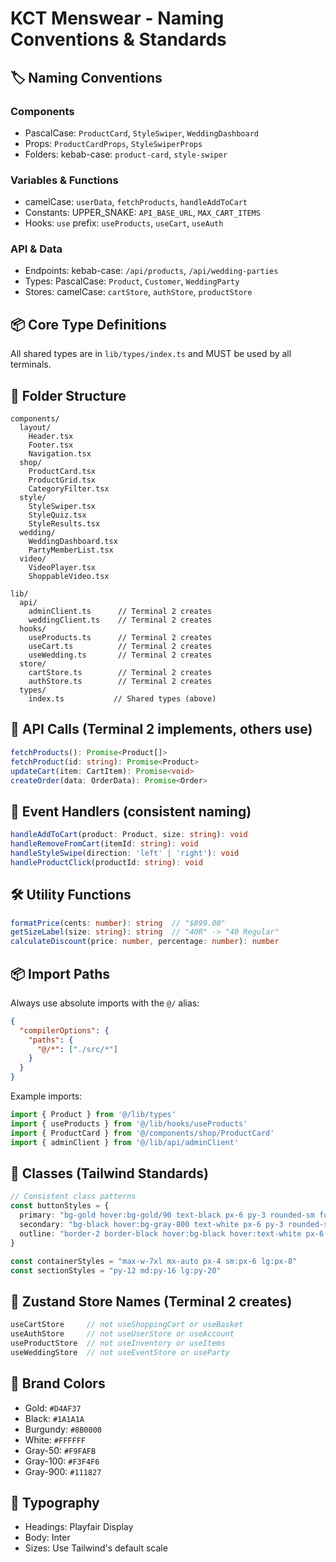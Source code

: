 # KCT Menswear - Naming Conventions & Standards

## 🏷️ Naming Conventions

### Components
- PascalCase: `ProductCard`, `StyleSwiper`, `WeddingDashboard`
- Props: `ProductCardProps`, `StyleSwiperProps`
- Folders: kebab-case: `product-card`, `style-swiper`

### Variables & Functions
- camelCase: `userData`, `fetchProducts`, `handleAddToCart`
- Constants: UPPER_SNAKE: `API_BASE_URL`, `MAX_CART_ITEMS`
- Hooks: `use` prefix: `useProducts`, `useCart`, `useAuth`

### API & Data
- Endpoints: kebab-case: `/api/products`, `/api/wedding-parties`
- Types: PascalCase: `Product`, `Customer`, `WeddingParty`
- Stores: camelCase: `cartStore`, `authStore`, `productStore`

## 📦 Core Type Definitions

All shared types are in `lib/types/index.ts` and MUST be used by all terminals.

## 📁 Folder Structure

```
components/
  layout/
    Header.tsx
    Footer.tsx
    Navigation.tsx
  shop/
    ProductCard.tsx
    ProductGrid.tsx
    CategoryFilter.tsx
  style/
    StyleSwiper.tsx
    StyleQuiz.tsx
    StyleResults.tsx
  wedding/
    WeddingDashboard.tsx
    PartyMemberList.tsx
  video/
    VideoPlayer.tsx
    ShoppableVideo.tsx

lib/
  api/
    adminClient.ts      // Terminal 2 creates
    weddingClient.ts    // Terminal 2 creates
  hooks/
    useProducts.ts      // Terminal 2 creates
    useCart.ts          // Terminal 2 creates
    useWedding.ts       // Terminal 2 creates
  store/
    cartStore.ts        // Terminal 2 creates
    authStore.ts        // Terminal 2 creates
  types/
    index.ts           // Shared types (above)
```

## 🔧 API Calls (Terminal 2 implements, others use)

```typescript
fetchProducts(): Promise<Product[]>
fetchProduct(id: string): Promise<Product>
updateCart(item: CartItem): Promise<void>
createOrder(data: OrderData): Promise<Order>
```

## 🎯 Event Handlers (consistent naming)

```typescript
handleAddToCart(product: Product, size: string): void
handleRemoveFromCart(itemId: string): void
handleStyleSwipe(direction: 'left' | 'right'): void
handleProductClick(productId: string): void
```

## 🛠️ Utility Functions

```typescript
formatPrice(cents: number): string  // "$899.00"
getSizeLabel(size: string): string  // "40R" -> "40 Regular"
calculateDiscount(price: number, percentage: number): number
```

## 📦 Import Paths

Always use absolute imports with the `@/` alias:

```json
{
  "compilerOptions": {
    "paths": {
      "@/*": ["./src/*"]
    }
  }
}
```

Example imports:
```typescript
import { Product } from '@/lib/types'
import { useProducts } from '@/lib/hooks/useProducts'
import { ProductCard } from '@/components/shop/ProductCard'
import { adminClient } from '@/lib/api/adminClient'
```

## 🎨 Classes (Tailwind Standards)

```typescript
// Consistent class patterns
const buttonStyles = {
  primary: "bg-gold hover:bg-gold/90 text-black px-6 py-3 rounded-sm font-semibold",
  secondary: "bg-black hover:bg-gray-800 text-white px-6 py-3 rounded-sm font-semibold",
  outline: "border-2 border-black hover:bg-black hover:text-white px-6 py-3 rounded-sm"
}

const containerStyles = "max-w-7xl mx-auto px-4 sm:px-6 lg:px-8"
const sectionStyles = "py-12 md:py-16 lg:py-20"
```

## 🏪 Zustand Store Names (Terminal 2 creates)

```typescript
useCartStore     // not useShoppingCart or useBasket
useAuthStore     // not useUserStore or useAccount  
useProductStore  // not useInventory or useItems
useWeddingStore  // not useEventStore or useParty
```

## 🎨 Brand Colors

- Gold: `#D4AF37`
- Black: `#1A1A1A`
- Burgundy: `#8B0000`
- White: `#FFFFFF`
- Gray-50: `#F9FAFB`
- Gray-100: `#F3F4F6`
- Gray-900: `#111827`

## 📝 Typography

- Headings: Playfair Display
- Body: Inter
- Sizes: Use Tailwind's default scale